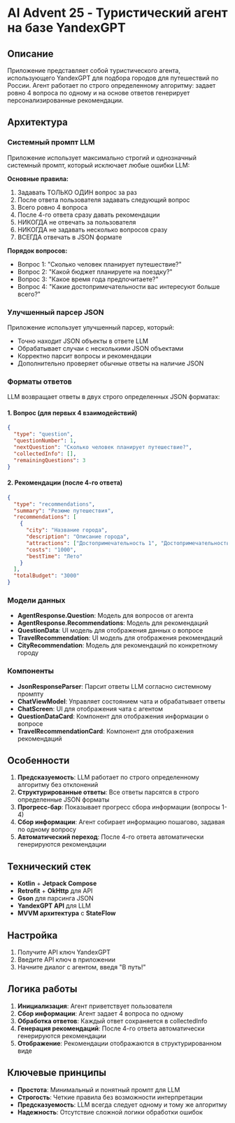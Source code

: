 # AI Advent 25 - Туристический агент на базе YandexGPT

## Описание

Приложение представляет собой туристического агента, использующего YandexGPT для подбора городов для путешествий по России. Агент работает по строго определенному алгоритму: задает ровно 4 вопроса по одному и на основе ответов генерирует персонализированные рекомендации.

## Архитектура

### Системный промпт LLM

Приложение использует максимально строгий и однозначный системный промпт, который исключает любые ошибки LLM:

**Основные правила:**
1. Задавать ТОЛЬКО ОДИН вопрос за раз
2. После ответа пользователя задавать следующий вопрос
3. Всего ровно 4 вопроса
4. После 4-го ответа сразу давать рекомендации
5. НИКОГДА не отвечать за пользователя
6. НИКОГДА не задавать несколько вопросов сразу
7. ВСЕГДА отвечать в JSON формате

**Порядок вопросов:**
- Вопрос 1: "Сколько человек планирует путешествие?"
- Вопрос 2: "Какой бюджет планируете на поездку?"
- Вопрос 3: "Какое время года предпочитаете?"
- Вопрос 4: "Какие достопримечательности вас интересуют больше всего?"

### Улучшенный парсер JSON

Приложение использует улучшенный парсер, который:
- Точно находит JSON объекты в ответе LLM
- Обрабатывает случаи с несколькими JSON объектами
- Корректно парсит вопросы и рекомендации
- Дополнительно проверяет обычные ответы на наличие JSON

### Форматы ответов

LLM возвращает ответы в двух строго определенных JSON форматах:

#### 1. Вопрос (для первых 4 взаимодействий)
```json
{
  "type": "question",
  "questionNumber": 1,
  "nextQuestion": "Сколько человек планирует путешествие?",
  "collectedInfo": [],
  "remainingQuestions": 3
}
```

#### 2. Рекомендации (после 4-го ответа)
```json
{
  "type": "recommendations",
  "summary": "Резюме путешествия",
  "recommendations": [
    {
      "city": "Название города",
      "description": "Описание города",
      "attractions": ["Достопримечательность 1", "Достопримечательность 2"],
      "costs": "1000",
      "bestTime": "Лето"
    }
  ],
  "totalBudget": "3000"
}
```

### Модели данных

- **AgentResponse.Question**: Модель для вопросов от агента
- **AgentResponse.Recommendations**: Модель для рекомендаций
- **QuestionData**: UI модель для отображения данных о вопросе
- **TravelRecommendation**: UI модель для отображения рекомендаций
- **CityRecommendation**: Модель для рекомендаций по конкретному городу

### Компоненты

- **JsonResponseParser**: Парсит ответы LLM согласно системному промпту
- **ChatViewModel**: Управляет состоянием чата и обрабатывает ответы
- **ChatScreen**: UI для отображения чата с агентом
- **QuestionDataCard**: Компонент для отображения информации о вопросе
- **TravelRecommendationCard**: Компонент для отображения рекомендаций

## Особенности

1. **Предсказуемость**: LLM работает по строго определенному алгоритму без отклонений
2. **Структурированные ответы**: Все ответы парсятся в строго определенные JSON форматы
3. **Прогресс-бар**: Показывает прогресс сбора информации (вопросы 1-4)
4. **Сбор информации**: Агент собирает информацию пошагово, задавая по одному вопросу
5. **Автоматический переход**: После 4-го ответа автоматически генерируются рекомендации

## Технический стек

- **Kotlin** + **Jetpack Compose**
- **Retrofit** + **OkHttp** для API
- **Gson** для парсинга JSON
- **YandexGPT API** для LLM
- **MVVM архитектура** с **StateFlow**

## Настройка

1. Получите API ключ YandexGPT
2. Введите API ключ в приложении
3. Начните диалог с агентом, введя "В путь!"

## Логика работы

1. **Инициализация**: Агент приветствует пользователя
2. **Сбор информации**: Агент задает 4 вопроса по одному
3. **Обработка ответов**: Каждый ответ сохраняется в collectedInfo
4. **Генерация рекомендаций**: После 4-го ответа автоматически генерируются рекомендации
5. **Отображение**: Рекомендации отображаются в структурированном виде

## Ключевые принципы

- **Простота**: Минимальный и понятный промпт для LLM
- **Строгость**: Четкие правила без возможности интерпретации
- **Предсказуемость**: LLM всегда следует одному и тому же алгоритму
- **Надежность**: Отсутствие сложной логики обработки ошибок
